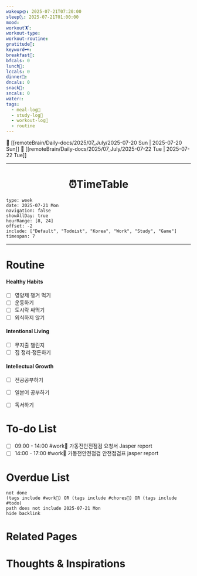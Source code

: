 ```yaml
---
wakeup🌞: 2025-07-21T07:20:00
sleep🌜: 2025-07-21T01:00:00
mood: 
workout🏋️: 
workout-type: 
workout-routine: 
gratitude🙏: 
keyword🗝️: 
breakfast🍳: 
bfcals: 0
lunch🍚: 
lccals: 0
dinner🥗: 
dncals: 0
snack🍬: 
sncals: 0
water💧: 
tags:
  - meal-log📝
  - study-log📓
  - workout-log💪
  - routine
---
```


🔺 [[remoteBrain/Daily-docs/2025/07_July/2025-07-20 Sun | 2025-07-20 Sun]]
🔻 [[remoteBrain/Daily-docs/2025/07_July/2025-07-22 Tue | 2025-07-22 Tue]]
___
<h1> <center>⏰TimeTable </center> </h1>

```gEvent
type: week
date: 2025-07-21 Mon
navigation: false
showAllDay: true
hourRange: [8, 24]
offset: -2
include: ["Default", "Todoist", "Korea", "Work", "Study", "Game"]
timespan: 7
```

--- 


# Routine 

####  Healthy Habits
- [ ] 영양제 챙겨 먹기
- [ ] 운동하기
- [ ] 도시락 싸먹기 
- [ ] 외식하지 않기 

####  Intentional Living 
- [ ] 무지출 챌린지 
- [ ] 집 정리·정돈하기

#### Intellectual Growth
- [ ] 전공공부하기
- [ ] 일본어 공부하기
- [ ] 독서하기



# To-do List

- [ ] 09:00 - 14:00 #work💼 가동전안전점검 요청서 Jasper report
- [ ] 14:00 - 17:00 #work💼 가동전안전점검 안전점검표 jasper report

# Overdue List
```tasks
not done
(tags include #work💼) OR (tags include #chores🧺) OR (tags include #todo)
path does not include 2025-07-21 Mon
hide backlink
```

# Related Pages



# Thoughts & Inspirations

